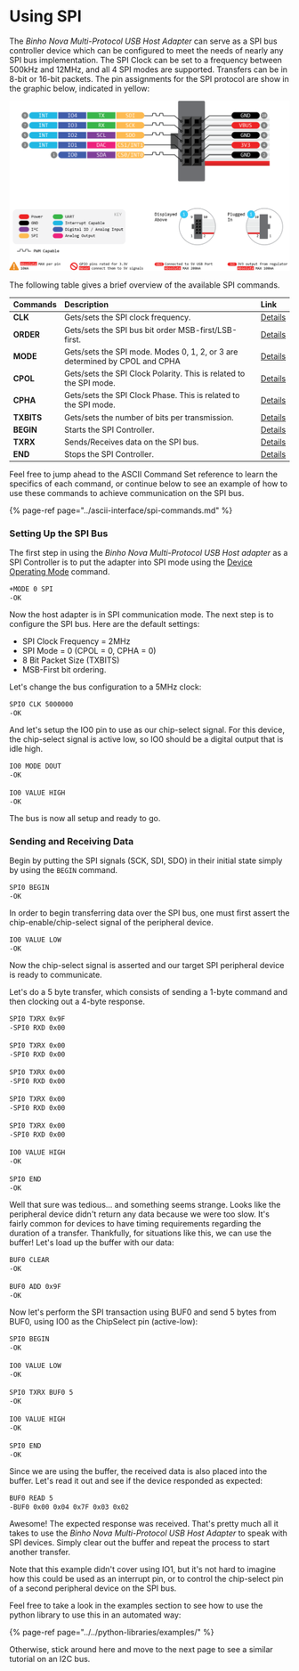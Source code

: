 # Using SPI

The _Binho Nova Multi-Protocol USB Host Adapter_ can serve as a SPI bus controller device which can be configured to meet the needs of nearly any SPI bus implementation. The SPI Clock can be set to a frequency between 500kHz and 12MHz, and all 4 SPI modes are supported. Transfers can be in 8-bit or 16-bit packets. The pin assignments for the SPI protocol are show in the graphic below, indicated in yellow:

![](../../.gitbook/assets/20200619_novapinout.png)

The following table gives a brief overview of the available SPI commands. 

| Commands | Description | Link |
| :--- | :--- | :--- |
| **CLK** | Gets/sets the SPI clock frequency. | [Details](https://support.binho.io/user-guide/ascii-interface/spi-commands#clk) |
| **ORDER** | Gets/sets the SPI bus bit order MSB-first/LSB-first. | [Details](https://support.binho.io/user-guide/ascii-interface/spi-commands#order) |
| **MODE** | Gets/sets the SPI mode. Modes 0, 1, 2, or 3 are determined by CPOL and CPHA | [Details](https://support.binho.io/user-guide/ascii-interface/spi-commands#mode) |
| **CPOL** | Gets/sets the SPI Clock Polarity. This is related to the SPI mode. | [Details](https://support.binho.io/user-guide/ascii-interface/spi-commands#cpol) |
| **CPHA** | Gets/sets the SPI Clock Phase. This is related to the SPI mode. | [Details](https://support.binho.io/user-guide/ascii-interface/spi-commands#cpha) |
| **TXBITS** | Gets/sets the number of bits per transmission. | [Details](https://support.binho.io/user-guide/ascii-interface/spi-commands#txbits) |
| **BEGIN** | Starts the SPI Controller. | [Details](https://support.binho.io/user-guide/ascii-interface/spi-commands#begin) |
| **TXRX** | Sends/Receives data on the SPI bus. | [Details](https://support.binho.io/user-guide/ascii-interface/spi-commands#txrx) |
| **END** | Stops the SPI Controller. | [Details](https://support.binho.io/user-guide/ascii-interface/spi-commands#end) |

Feel free to jump ahead to the ASCII Command Set reference to learn the specifics of each command, or continue below to see an example of how to use these commands to achieve communication on the SPI bus.

{% page-ref page="../ascii-interface/spi-commands.md" %}

### Setting Up the SPI Bus

The first step in using the _Binho Nova Multi-Protocol USB Host adapter_ as a SPI Controller is to put the adapter into SPI mode using the [Device Operating Mode](https://support.binho.io/user-guide/using-the-device/device-settings#operating-mode) command.

```text
+MODE 0 SPI
-OK
```

Now the host adapter is in SPI communication mode. The next step is to configure the SPI bus. Here are the default settings:

* SPI Clock Frequency = 2MHz
* SPI Mode = 0 \(CPOL = 0, CPHA = 0\)
* 8 Bit Packet Size \(TXBITS\)
* MSB-First bit ordering.

Let's change the bus configuration to a 5MHz clock:

```text
SPI0 CLK 5000000
-OK
```

And let's setup the IO0 pin to use as our chip-select signal. For this device, the chip-select signal is active low, so IO0 should be a digital output that is idle high.

```text
IO0 MODE DOUT
-OK

IO0 VALUE HIGH
-OK
```

The bus is now all setup and ready to go.

### Sending and Receiving Data

Begin by putting the SPI signals \(SCK, SDI, SDO\) in their initial state simply by using the `BEGIN` command.

```text
SPI0 BEGIN
-OK
```

In order to begin transferring data over the SPI bus, one must first assert the chip-enable/chip-select signal of the peripheral device. 

```text
IO0 VALUE LOW
-OK
```

Now the chip-select signal is asserted and our target SPI peripheral device is ready to communicate.

Let's do a 5 byte transfer, which consists of sending a 1-byte command and then clocking out a 4-byte response.

```text
SPI0 TXRX 0x9F
-SPI0 RXD 0x00

SPI0 TXRX 0x00
-SPI0 RXD 0x00

SPI0 TXRX 0x00
-SPI0 RXD 0x00

SPI0 TXRX 0x00
-SPI0 RXD 0x00

SPI0 TXRX 0x00
-SPI0 RXD 0x00

IO0 VALUE HIGH
-OK

SPI0 END
-OK
```

Well that sure was tedious... and something seems strange. Looks like the peripheral device didn't return any data because we were too slow. It's fairly common for devices to have timing requirements regarding the duration of a transfer. Thankfully, for situations like this, we can use the buffer! Let's load up the buffer with our data:

```text
BUF0 CLEAR
-OK

BUF0 ADD 0x9F
-OK
```

Now let's perform the SPI transaction using BUF0 and send 5 bytes from BUF0, using IO0 as the ChipSelect pin \(active-low\):

```text
SPI0 BEGIN
-OK

IO0 VALUE LOW
-OK

SPI0 TXRX BUF0 5
-OK

IO0 VALUE HIGH
-OK

SPI0 END
-OK
```

Since we are using the buffer, the received data is also placed into the buffer. Let's read it out and see if the device responded as expected:

```text
BUF0 READ 5
-BUF0 0x00 0x04 0x7F 0x03 0x02
```

Awesome! The expected response was received. That's pretty much all it takes to use the _Binho Nova Multi-Protocol USB Host Adapter_ to speak with SPI devices. Simply clear out the buffer and repeat the process to start another transfer.

Note that this example didn't cover using IO1, but it's not hard to imagine how this could be used as an interrupt pin, or to control the chip-select pin of a second peripheral device on the SPI bus.

Feel free to take a look in the examples section to see how to use the python library to use this in an automated way:

{% page-ref page="../../python-libraries/examples/" %}

Otherwise, stick around here and move to the next page to see a similar tutorial on an I2C bus.


